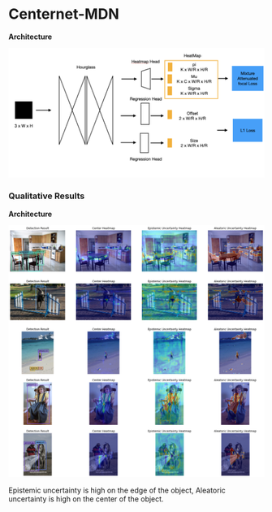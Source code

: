 # Centernet-MDN

**Architecture**
<p align="center">
  <img width="600" height="auto" src="https://github.com/jeongeun980906/CenterNet-MDN/blob/master/framework.png">
</p>

### Qualitative Results
**Architecture**
<p align="center">
  <img width="600" height="auto" src="https://github.com/jeongeun980906/CenterNet-MDN/blob/master/mln_centernet.png">
</p>

Epistemic uncertainty is high on the edge of the object, Aleatoric uncertainty is high on the center of the object.

